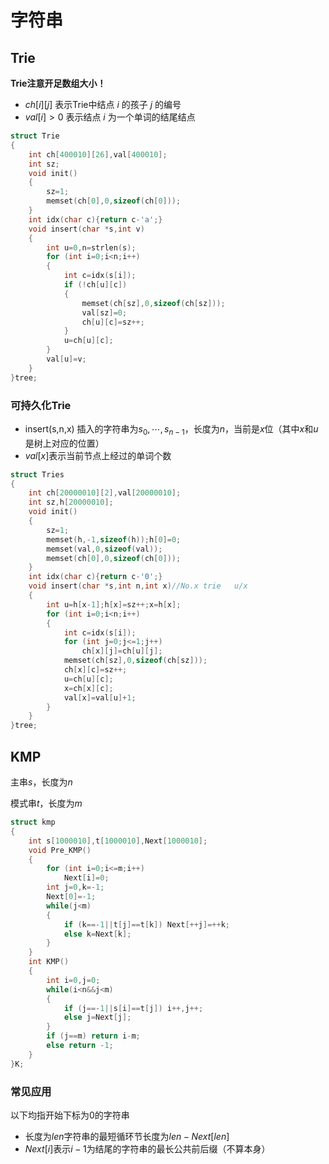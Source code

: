 # 字符串

## Trie

<b>Trie注意开足数组大小！</b>

* $ch[i][j]$ 表示Trie中结点 $i$ 的孩子 $j$ 的编号
* $val[i]>0$ 表示结点 $i$ 为一个单词的结尾结点

```c++
struct Trie
{
    int ch[400010][26],val[400010];
    int sz;
    void init()
    {
        sz=1;
        memset(ch[0],0,sizeof(ch[0]));
    }
    int idx(char c){return c-'a';}
    void insert(char *s,int v)
    {
        int u=0,n=strlen(s);
        for (int i=0;i<n;i++)
        {
            int c=idx(s[i]);
            if (!ch[u][c])
            {
                memset(ch[sz],0,sizeof(ch[sz]));
                val[sz]=0;
                ch[u][c]=sz++;
            }
            u=ch[u][c];
        }              
        val[u]=v;
    }
}tree;
```

### 可持久化Trie

* insert(s,n,x) 插入的字符串为$s_0,\cdots ,s_{n-1}$，长度为$n$，当前是$x$位（其中$x$和$u$是树上对应的位置）
* $val[x]$表示当前节点上经过的单词个数

```c++
struct Tries
{
    int ch[20000010][2],val[20000010];
    int sz,h[20000010];
    void init()
    {
        sz=1;
        memset(h,-1,sizeof(h));h[0]=0;
        memset(val,0,sizeof(val));
        memset(ch[0],0,sizeof(ch[0]));
    }
    int idx(char c){return c-'0';}
    void insert(char *s,int n,int x)//No.x trie   u/x
    {
        int u=h[x-1];h[x]=sz++;x=h[x];
        for (int i=0;i<n;i++)
        {
            int c=idx(s[i]);
            for (int j=0;j<=1;j++)
                ch[x][j]=ch[u][j];
            memset(ch[sz],0,sizeof(ch[sz]));
            ch[x][c]=sz++;
            u=ch[u][c];
            x=ch[x][c];
            val[x]=val[u]+1;
        }
    }
}tree;
```

## KMP

主串$s$，长度为$n$

模式串$t$，长度为$m$

```c++
struct kmp
{
    int s[1000010],t[1000010],Next[1000010];
    void Pre_KMP()
    {
        for (int i=0;i<=m;i++)
            Next[i]=0;
        int j=0,k=-1;
        Next[0]=-1;
        while(j<m)
        {
            if (k==-1||t[j]==t[k]) Next[++j]=++k;
            else k=Next[k];
        }
    }
    int KMP()
    {
        int i=0,j=0;
        while(i<n&&j<m)
        {
            if (j==-1||s[i]==t[j]) i++,j++;
            else j=Next[j];
        }
        if (j==m) return i-m;
        else return -1;
    }
}K;
```

### 常见应用

以下均指开始下标为$0$的字符串

* 长度为$len$字符串的最短循环节长度为$len-Next[len]$
* $Next[i]$表示$i-1$为结尾的字符串的最长公共前后缀（不算本身）

